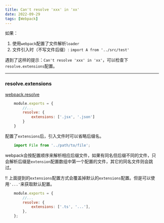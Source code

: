 ```yaml
---
title: Can't resolve 'xxx' in 'xx'
date: 2022-09-29
tags: [Webpack]
---
```


如果：
1. 使用`webpack`配置了文件解析`loader`
2. 文件引入时（不写文件后缀）: `import A from '../src/test'`

遇到了这样的提示：`Can't resolve 'xxx' in 'xx'`，可以检查下`resolve.extensions`配置。

------------ 
### resolve.extensions
[webpack.resolve](https://webpack.js.org/configuration/resolve/#resolveextensions)

```javascript
    module.exports = {
        //...
        resolve: {
            extensions: ['.jsx', '.json']
        }
    }
```

配置了`extensions`后，引入文件时可以省略后缀名。
```javascript
    import File from '../path/to/file';
```
webpack会按配置顺序来解析相应后缀文件，如果有同名但后缀不同的文件，只会解析后缀是`extension`配置数组中第一个配置的文件，其它的同名文件则会跳过。

‼️ 上面提到的`extensions`配置方式会覆盖掉默认的`extensions`配置。但是可以使用`'...'`来获取默认配置。
```javascript
    module.exports = {
        //...
        resolve: {
            extensions: ['.ts', '...'],
        },
    };
```